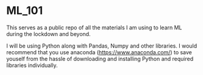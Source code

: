 # ML_101
This serves as a public repo of all the materials I am using to learn ML during the lockdown and beyond.

I will be using Python along with Pandas, Numpy and other libraries.
I would recommend that you use anaconda (https://www.anaconda.com/) to save youself from the hassle of downloading and installing Python and required libraries individually. 
